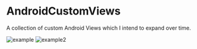 # AndroidCustomViews
A collection of custom Android Views which I intend to expand over time.

![example](https://media.giphy.com/media/l50t477jlMdDcCQrWX/giphy.gif)
![example2](https://media.giphy.com/media/Y3MfzopPu3UXMWMngc/giphy.gif)